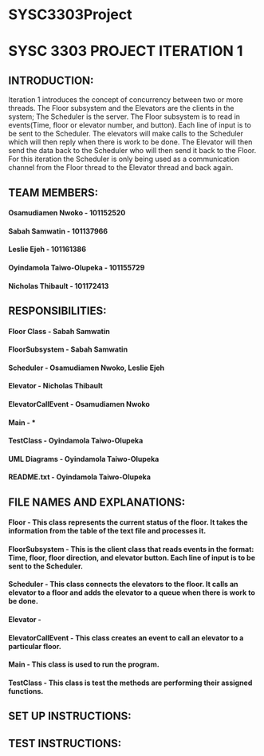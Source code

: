 # SYSC3303Project


# SYSC 3303 PROJECT ITERATION 1

## INTRODUCTION:
Iteration 1 introduces the concept of concurrency between two or more threads. 
The Floor subsystem and the Elevators are the clients in the system; The Scheduler is the server. The Floor subsystem is to read in events(Time, floor or elevator number, and button). Each line of input is to be sent to the Scheduler. The elevators will make calls to the Scheduler which will then reply when there is work to be
done. The Elevator will then send the data back to the Scheduler who will then send it back to the Floor. For this iteration the Scheduler is only being used as a communication channel from the Floor thread to the Elevator thread and back again.


## TEAM MEMBERS:
#### Osamudiamen Nwoko - 101152520
#### Sabah Samwatin - 101137966
#### Leslie Ejeh - 101161386
#### Oyindamola Taiwo-Olupeka - 101155729
#### Nicholas Thibault - 101172413


## RESPONSIBILITIES:
#### Floor Class - Sabah Samwatin
#### FloorSubsystem - Sabah Samwatin
#### Scheduler - Osamudiamen Nwoko, Leslie Ejeh
#### Elevator - Nicholas Thibault
#### ElevatorCallEvent - Osamudiamen Nwoko
#### Main - *
#### TestClass - Oyindamola Taiwo-Olupeka
#### UML Diagrams - Oyindamola Taiwo-Olupeka
#### README.txt - Oyindamola Taiwo-Olupeka


## FILE NAMES AND EXPLANATIONS:

#### Floor - This class represents the current status of the floor. It takes the information from the table of the text file and processes it.

#### FloorSubsystem - This is the client class that reads events in the format: Time, floor, floor direction, and elevator button. Each line of input is to be sent to the Scheduler.

#### Scheduler - This class connects the elevators to the floor. It calls an elevator to a floor and adds the elevator to a queue when there is work to be done.

#### Elevator - 

#### ElevatorCallEvent - This class creates an event to call an elevator to a particular floor.

#### Main - This class is used to run the program.

#### TestClass - This class is test the methods are performing their assigned functions.


## SET UP INSTRUCTIONS:


## TEST INSTRUCTIONS:


